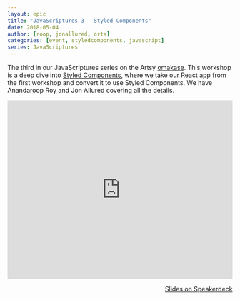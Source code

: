 ```yaml
---
layout: epic
title: "JavaScriptures 3 - Styled Components"
date: 2018-05-04
author: [roop, jonallured, orta]
categories: [event, styledcomponents, javascript]
series: JavaScriptures
---
```


The third in our JavaScriptures series on the Artsy [omakase][omakase]. This workshop is a deep dive into [Styled
Components][sc], where we take our React app from the first workshop and convert it to use Styled Components. We
have Anandaroop Roy and Jon Allured covering all the details.

<!-- more -->

<center>
<iframe width='100%' height='400' src='https://www.youtube.com/embed/K7xafqfcC-4' frameborder='0' allowfullscreen></iframe>
</center>

<p style='text-align:right;'><a href="https://speakerdeck.com/artsyopensource/javascriptures-3-styled-components">
Slides on Speakerdeck
</a></p>

[omakase]: https://artsy.github.io/blog/2017/02/05/Front-end-JavaScript-at-Artsy-2017/
[luc]: https://twitter.com/lucsucces
[recording]: https://youtu.be/K7xafqfcC-4
[slides]: https://speakerdeck.com/artsyopensource/javascriptures-3-styled-components
[exer]: https://github.com/artsy/javascriptures/tree/master/2_intro-to-typescript
[jon]: https://twitter.com/jonallured
[roop]: https://github.com/anandaroop
[sc]: https://www.styled-components.com
